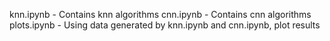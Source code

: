 knn.ipynb - Contains knn algorithms
cnn.ipynb - Contains cnn algorithms
plots.ipynb - Using data generated by knn.ipynb and cnn.ipynb, plot results